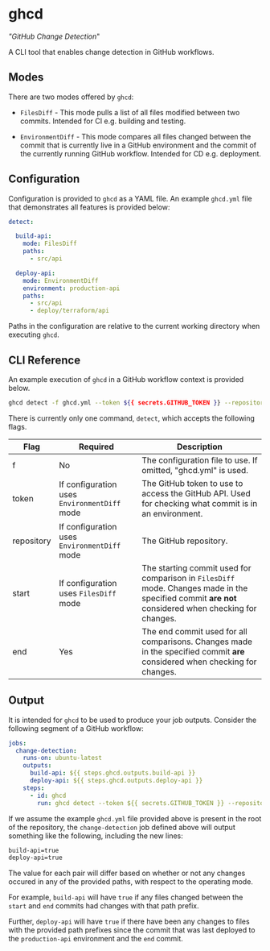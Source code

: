 # ghcd

_"GitHub Change Detection_"

A CLI tool that enables change detection in GitHub workflows.

## Modes

There are two modes offered by `ghcd`:

- `FilesDiff` - This mode pulls a list of all files modified between two
commits.  Intended for CI e.g. building and testing.

- `EnvironmentDiff` - This mode compares all files changed between the commit
that is currently live in a GitHub environment and the commit of the currently
running GitHub workflow.  Intended for CD e.g. deployment.

## Configuration

Configuration is provided to `ghcd` as a YAML file.  An example `ghcd.yml` file
that demonstrates all features is provided below:

```yml
detect:

  build-api:
    mode: FilesDiff
    paths:
      - src/api

  deploy-api:
    mode: EnvironmentDiff
    environment: production-api
    paths:
      - src/api
      - deploy/terraform/api
```

Paths in the configuration are relative to the current working directory when
executing `ghcd`.

## CLI Reference

An example execution of `ghcd` in a GitHub workflow context is provided below.

```bash
ghcd detect -f ghcd.yml --token ${{ secrets.GITHUB_TOKEN }} --repository ${{ github.repository }} --start ${{ github.event.before }} --end ${{ github.event.after }}
```

There is currently only one command, `detect`, which accepts the following
flags.

|Flag|Required|Description|
|----|--------|-----------|
|f|No|The configuration file to use. If omitted, "ghcd.yml" is used.|
|token|If configuration uses `EnvironmentDiff` mode|The GitHub token to use to access the GitHub API.  Used for checking what commit is in an environment.|
|repository|If configuration uses `EnvironmentDiff` mode|The GitHub repository.|
|start|If configuration uses `FilesDiff` mode|The starting commit used for comparison in `FilesDiff` mode.  Changes made in the specified commit **are not** considered when checking for changes.|
|end|Yes|The end commit used for all comparisons.  Changes made in the specified commit **are** considered when checking for changes.|

## Output

It is intended for `ghcd` to be used to produce your job outputs.  Consider the
following segment of a GitHub workflow:

```yml
jobs:
  change-detection:
    runs-on: ubuntu-latest
    outputs:
      build-api: ${{ steps.ghcd.outputs.build-api }}
      deploy-api: ${{ steps.ghcd.outputs.deploy-api }}
    steps:
      - id: ghcd
        run: ghcd detect --token ${{ secrets.GITHUB_TOKEN }} --repository ${{ github.repository }} --start ${{ github.event.before }} --end ${{ github.event.after }} >> "$GITHUB_OUTPUT"
```

If we assume the example `ghcd.yml` file provided above is present in the root
of the repository, the `change-detection` job defined above will output
something like the following, including the new lines:

```bash
build-api=true
deploy-api=true

```

The value for each pair will differ based on whether or not any changes occured
in any of the provided paths, with respect to the operating mode.

For example, `build-api` will have `true` if any files changed between the
`start` and `end` commits had changes with that path prefix.

Further, `deploy-api` will have `true` if there have been any changes to files
with the provided path prefixes since the commit that was last deployed to
the `production-api` environment and the `end` commit.
